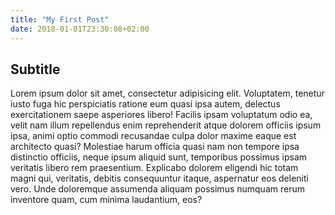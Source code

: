 ```yaml
---
title: "My First Post"
date: 2018-01-01T23:30:08+02:00
---
```


## Subtitle

Lorem ipsum dolor sit amet, consectetur adipisicing elit. Voluptatem, tenetur iusto fuga hic perspiciatis ratione eum quasi ipsa autem, delectus exercitationem saepe asperiores libero! Facilis ipsam voluptatum odio ea, velit nam illum repellendus enim reprehenderit atque dolorem officiis ipsum ipsa, animi optio commodi recusandae culpa dolor maxime eaque est architecto quasi? Molestiae harum officia quasi nam non tempore ipsa distinctio officiis, neque ipsum aliquid sunt, temporibus possimus ipsam veritatis libero rem praesentium. Explicabo dolorem eligendi hic totam magni qui, veritatis, debitis consequuntur itaque, aspernatur eos deleniti vero. Unde doloremque assumenda aliquam possimus numquam rerum inventore quam, cum minima laudantium, eos?